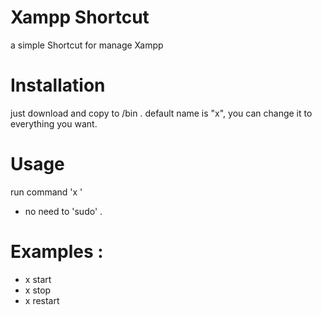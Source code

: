# Xampp Shortcut
a simple Shortcut for manage Xampp

# Installation
just download and copy to /bin .
default name is "x",
you can change it to everything you want.

# Usage
run command 'x <xampp option>'
 - no need to 'sudo' .

# Examples :
 - x start
 - x stop
 - x restart
